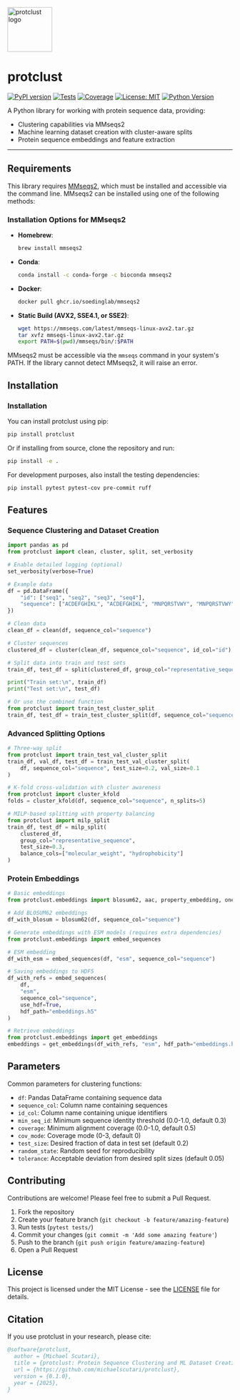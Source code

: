 <p align="left">
  <img src="assets/images/logo.png" alt="protclust logo" width="100"/>
</p>

# protclust

[![PyPI version](https://img.shields.io/pypi/v/protclust.svg)](https://pypi.org/project/protclust/)
[![Tests](https://github.com/michaelscutari/protclust/workflows/Tests/badge.svg)](https://github.com/michaelscutari/protclust/actions)
[![Coverage](https://img.shields.io/badge/Coverage-85%25-green)](https://github.com/YOUR-USERNAME/protclust/actions)
[![License: MIT](https://img.shields.io/badge/License-MIT-yellow.svg)](https://opensource.org/licenses/MIT)
[![Python Version](https://img.shields.io/pypi/pyversions/protclust.svg)](https://pypi.org/project/protclust/)

A Python library for working with protein sequence data, providing:
- Clustering capabilities via MMseqs2
- Machine learning dataset creation with cluster-aware splits
- Protein sequence embeddings and feature extraction

---

## Requirements

This library requires [MMseqs2](https://github.com/soedinglab/MMseqs2), which must be installed and accessible via the command line. MMseqs2 can be installed using one of the following methods:

### Installation Options for MMseqs2

- **Homebrew**:
    ```bash
    brew install mmseqs2
    ```

- **Conda**:
    ```bash
    conda install -c conda-forge -c bioconda mmseqs2
    ```

- **Docker**:
    ```bash
    docker pull ghcr.io/soedinglab/mmseqs2
    ```

- **Static Build (AVX2, SSE4.1, or SSE2)**:
    ```bash
    wget https://mmseqs.com/latest/mmseqs-linux-avx2.tar.gz
    tar xvfz mmseqs-linux-avx2.tar.gz
    export PATH=$(pwd)/mmseqs/bin/:$PATH
    ```

MMseqs2 must be accessible via the `mmseqs` command in your system's PATH. If the library cannot detect MMseqs2, it will raise an error.

## Installation

### Installation

You can install protclust using pip:

```bash
pip install protclust
```

Or if installing from source, clone the repository and run:

```bash
pip install -e .
```

For development purposes, also install the testing dependencies:

```bash
pip install pytest pytest-cov pre-commit ruff
```

## Features

### Sequence Clustering and Dataset Creation

```python
import pandas as pd
from protclust import clean, cluster, split, set_verbosity

# Enable detailed logging (optional)
set_verbosity(verbose=True)

# Example data
df = pd.DataFrame({
    "id": ["seq1", "seq2", "seq3", "seq4"],
    "sequence": ["ACDEFGHIKL", "ACDEFGHIKL", "MNPQRSTVWY", "MNPQRSTVWY"]
})

# Clean data
clean_df = clean(df, sequence_col="sequence")

# Cluster sequences
clustered_df = cluster(clean_df, sequence_col="sequence", id_col="id")

# Split data into train and test sets
train_df, test_df = split(clustered_df, group_col="representative_sequence", test_size=0.3)

print("Train set:\n", train_df)
print("Test set:\n", test_df)

# Or use the combined function
from protclust import train_test_cluster_split
train_df, test_df = train_test_cluster_split(df, sequence_col="sequence", id_col="id", test_size=0.3)
```

### Advanced Splitting Options

```python
# Three-way split
from protclust import train_test_val_cluster_split
train_df, val_df, test_df = train_test_val_cluster_split(
    df, sequence_col="sequence", test_size=0.2, val_size=0.1
)

# K-fold cross-validation with cluster awareness
from protclust import cluster_kfold
folds = cluster_kfold(df, sequence_col="sequence", n_splits=5)

# MILP-based splitting with property balancing
from protclust import milp_split
train_df, test_df = milp_split(
    clustered_df,
    group_col="representative_sequence",
    test_size=0.3,
    balance_cols=["molecular_weight", "hydrophobicity"]
)
```

### Protein Embeddings

```python
# Basic embeddings
from protclust.embeddings import blosum62, aac, property_embedding, onehot

# Add BLOSUM62 embeddings
df_with_blosum = blosum62(df, sequence_col="sequence")

# Generate embeddings with ESM models (requires extra dependencies)
from protclust.embeddings import embed_sequences

# ESM embedding
df_with_esm = embed_sequences(df, "esm", sequence_col="sequence")

# Saving embeddings to HDF5
df_with_refs = embed_sequences(
    df,
    "esm",
    sequence_col="sequence",
    use_hdf=True,
    hdf_path="embeddings.h5"
)

# Retrieve embeddings
from protclust.embeddings import get_embeddings
embeddings = get_embeddings(df_with_refs, "esm", hdf_path="embeddings.h5")
```

## Parameters

Common parameters for clustering functions:

- `df`: Pandas DataFrame containing sequence data
- `sequence_col`: Column name containing sequences
- `id_col`: Column name containing unique identifiers
- `min_seq_id`: Minimum sequence identity threshold (0.0-1.0, default 0.3)
- `coverage`: Minimum alignment coverage (0.0-1.0, default 0.5)
- `cov_mode`: Coverage mode (0-3, default 0)
- `test_size`: Desired fraction of data in test set (default 0.2)
- `random_state`: Random seed for reproducibility
- `tolerance`: Acceptable deviation from desired split sizes (default 0.05)

## Contributing

Contributions are welcome! Please feel free to submit a Pull Request.

1. Fork the repository
2. Create your feature branch (`git checkout -b feature/amazing-feature`)
3. Run tests (`pytest tests/`)
4. Commit your changes (`git commit -m 'Add some amazing feature'`)
5. Push to the branch (`git push origin feature/amazing-feature`)
6. Open a Pull Request

## License

This project is licensed under the MIT License - see the [LICENSE](LICENSE) file for details.

## Citation

If you use protclust in your research, please cite:

```bibtex
@software{protclust,
  author = {Michael Scutari},
  title = {protclust: Protein Sequence Clustering and ML Dataset Creation},
  url = {https://github.com/michaelscutari/protclust},
  version = {0.1.0},
  year = {2025},
}
```
